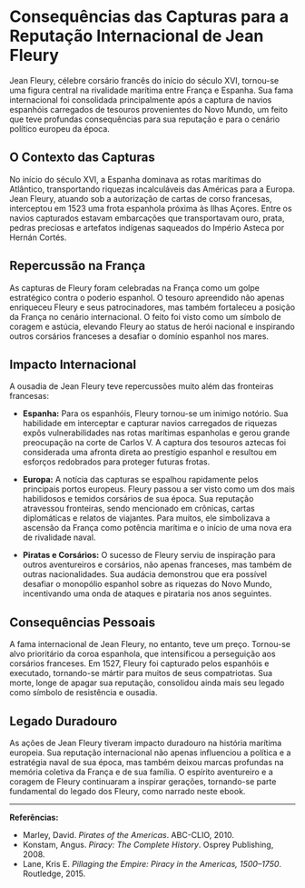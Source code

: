 # Consequências das Capturas para a Reputação Internacional de Jean Fleury

Jean Fleury, célebre corsário francês do início do século XVI, tornou-se uma figura central na rivalidade marítima entre França e Espanha. Sua fama internacional foi consolidada principalmente após a captura de navios espanhóis carregados de tesouros provenientes do Novo Mundo, um feito que teve profundas consequências para sua reputação e para o cenário político europeu da época.

## O Contexto das Capturas

No início do século XVI, a Espanha dominava as rotas marítimas do Atlântico, transportando riquezas incalculáveis das Américas para a Europa. Jean Fleury, atuando sob a autorização de cartas de corso francesas, interceptou em 1523 uma frota espanhola próxima às Ilhas Açores. Entre os navios capturados estavam embarcações que transportavam ouro, prata, pedras preciosas e artefatos indígenas saqueados do Império Asteca por Hernán Cortés.

## Repercussão na França

As capturas de Fleury foram celebradas na França como um golpe estratégico contra o poderio espanhol. O tesouro apreendido não apenas enriqueceu Fleury e seus patrocinadores, mas também fortaleceu a posição da França no cenário internacional. O feito foi visto como um símbolo de coragem e astúcia, elevando Fleury ao status de herói nacional e inspirando outros corsários franceses a desafiar o domínio espanhol nos mares.

## Impacto Internacional

A ousadia de Jean Fleury teve repercussões muito além das fronteiras francesas:

- **Espanha:** Para os espanhóis, Fleury tornou-se um inimigo notório. Sua habilidade em interceptar e capturar navios carregados de riquezas expôs vulnerabilidades nas rotas marítimas espanholas e gerou grande preocupação na corte de Carlos V. A captura dos tesouros aztecas foi considerada uma afronta direta ao prestígio espanhol e resultou em esforços redobrados para proteger futuras frotas.

- **Europa:** A notícia das capturas se espalhou rapidamente pelos principais portos europeus. Fleury passou a ser visto como um dos mais habilidosos e temidos corsários de sua época. Sua reputação atravessou fronteiras, sendo mencionado em crônicas, cartas diplomáticas e relatos de viajantes. Para muitos, ele simbolizava a ascensão da França como potência marítima e o início de uma nova era de rivalidade naval.

- **Piratas e Corsários:** O sucesso de Fleury serviu de inspiração para outros aventureiros e corsários, não apenas franceses, mas também de outras nacionalidades. Sua audácia demonstrou que era possível desafiar o monopólio espanhol sobre as riquezas do Novo Mundo, incentivando uma onda de ataques e pirataria nos anos seguintes.

## Consequências Pessoais

A fama internacional de Jean Fleury, no entanto, teve um preço. Tornou-se alvo prioritário da coroa espanhola, que intensificou a perseguição aos corsários franceses. Em 1527, Fleury foi capturado pelos espanhóis e executado, tornando-se mártir para muitos de seus compatriotas. Sua morte, longe de apagar sua reputação, consolidou ainda mais seu legado como símbolo de resistência e ousadia.

## Legado Duradouro

As ações de Jean Fleury tiveram impacto duradouro na história marítima europeia. Sua reputação internacional não apenas influenciou a política e a estratégia naval de sua época, mas também deixou marcas profundas na memória coletiva da França e de sua família. O espírito aventureiro e a coragem de Fleury continuaram a inspirar gerações, tornando-se parte fundamental do legado dos Fleury, como narrado neste ebook.

---

**Referências:**
- Marley, David. *Pirates of the Americas*. ABC-CLIO, 2010.
- Konstam, Angus. *Piracy: The Complete History*. Osprey Publishing, 2008.
- Lane, Kris E. *Pillaging the Empire: Piracy in the Americas, 1500–1750*. Routledge, 2015.